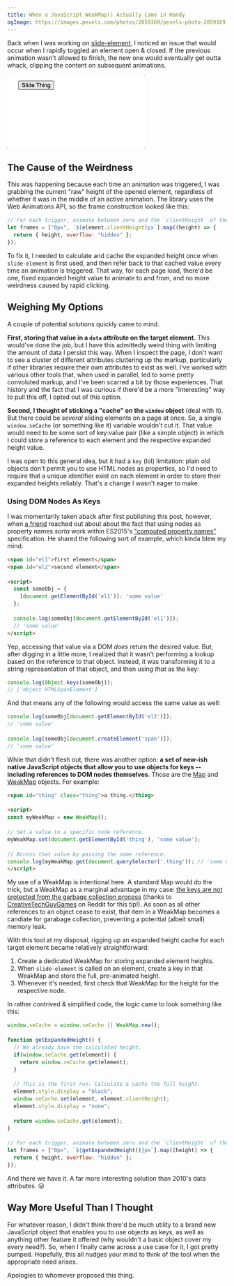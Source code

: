 ```yaml
---
title: When a JavaScript WeakMap() Actually Came in Handy
ogImage: https://images.pexels.com/photos/2859169/pexels-photo-2859169.jpeg?auto=compress&cs=tinysrgb&dpr=3&h=750&w=1200
---
```


Back when I was working on [slide-element](https://github.com/alexmacarthur/slide-element), I noticed an issue that would occur when I rapidly toggled an element open & closed. If the previous animation wasn't allowed to finish, the new one would eventually get outta whack, clipping the content on subsequent animations.

![slide-element-bad.gif](./slide-element-bad.gif)

## The Cause of the Weirdness

This was happening because each time an animation was triggered, I was grabbing the current "raw" height of the opened element, regardless of whether it was in the middle of an active animation. The library uses the Web Animations API, so the frame construction looked like this:

```jsx
// For each trigger, animate between zero and the `clientHeight` of the element.
let frames = ["0px", `${element.clientHeight}px`].map((height) => {
  return { height, overflow: "hidden" };
});
```

To fix it, I needed to calculate and cache the expanded height once when `slide-element` is first used, and then refer back to that cached value every time an animation is triggered. That way, for each page load, there'd be one, fixed expanded height value to animate to and from, and no more weirdness caused by rapid clicking.

## Weighing My Options

A couple of potential solutions quickly came to mind.

**First, storing that value in a `data` attribute on the target element.** This would've done the job, but I have this admittedly weird thing with limiting the amount of data I persist this way. When I inspect the page, I don't want to see a cluster of different attributes cluttering up the markup, particularly if other libraries require their own attributes to exist as well. I've worked with various other tools that, when used in parallel, led to some pretty convoluted markup, and I've been scarred a bit by those experiences. That history and the fact that I was curious if there'd be a more "interesting" way to pull this off, I opted out of this option.

**Second, I thought of sticking a "cache" on the `window` object** (deal with it). But there could be _several_ sliding elements on a page at once. So, a single `window.seCache` (or something like it) variable wouldn't cut it. That value would need to be some sort of key:value pair (like a simple object) in which I could store a reference to each element and the respective expanded height value.

I was open to this general idea, but it had a `key` (lol) limitation: plain old objects don't permit you to use HTML nodes as properties, so I'd need to require that a unique identifier exist on each element in order to store their expanded heights reliably. That's a change I wasn't eager to make.

### Using DOM Nodes As Keys

I was momentarily taken aback after first publishing this post, however, when [a friend](https://www.quickwinswithcode.com/) reached out about about the fact that using nodes as property names _sorta_ work within ES2015's ["computed property names"](https://developer.mozilla.org/en-US/docs/Web/JavaScript/Reference/Operators/Object_initializer#computed_property_names) specification. He shared the following sort of example, which kinda blew my mind.

```html
<span id="el1">first element</span>
<span id="el2">second element</span>

<script>
  const someObj = {
    [document.getElementById('el1')]: 'some value'
  };

  console.log(someObj[document.getElementById('el1')]);
  // 'some value'
</script>
```

Yep, accessing that value via a DOM _does_ return the desired value. But, after digging in a little more, I realized that it wasn't performing a lookup based on the reference to that object. Instead, it was transforming it to a string representation of that object, and then using _that_ as the key:

```js
console.log(Object.keys(someObj));
// ['object HTMLSpanElement']
```

And that means any of the following would access the same value as well:

```js
console.log(someObj[document.getElementById('el2')]);
// 'some value'

console.log(someObj[document.createElement('span')]);
// 'some value'
```

While that didn't flesh out, there was another option: **a set of new-ish native JavaScript objects that allow you to use objects for keys -- including references to DOM nodes themselves**. Those are the [Map](https://developer.mozilla.org/en-US/docs/Web/JavaScript/Reference/Global_Objects/Map) and [WeakMap](https://developer.mozilla.org/en-US/docs/Web/JavaScript/Reference/Global_Objects/WeakMap) objects. For example:

```html
<span id="thing" class="thing">a thing.</thing>

<script>
const myWeakMap = new WeakMap();

// Set a value to a specific node reference.
myWeakMap.set(document.getElementById('thing'), 'some value');

// Access that value by passing the same reference.
console.log(myWeakMap.get(document.querySelector('.thing')); // 'some value'
</script>
```

My use of a WeakMap is intentional here. A standard Map would do the trick, but a WeakMap as a marginal advantage in my case: [the keys are not protected from the garbage collection process](https://developer.mozilla.org/en-US/docs/Web/JavaScript/Guide/Keyed_collections#weakmap_object) (thanks to [CreativeTechGuyGames](https://www.reddit.com/user/CreativeTechGuyGames/) on Reddit for this tip!). As soon as all other references to an object cease to exist, that item in a WeakMap becomes a candiate for garabage collection, preventing a potential (albeit small) memory leak.

With this tool at my disposal, rigging up an expanded height cache for each target element became relatively straightforward:

1. Create a dedicated WeakMap for storing expanded element heights.
2. When `slide-element` is called on an element, create a key in that WeakMap and store the full, pre-animated height.
3. Whenever it's needed, first check that WeakMap for the height for the respective node.

In rather contrived & simplified code, the logic came to look something like this:

```javascript
window.seCache = window.seCache || WeakMap.new();

function getExpandedHeight() {
  // We already have the calculated height.
  if(window.seCache.get(element)) {
    return window.seCache.get(element);
  }

  // This is the first run. Calculate & cache the full height.
  element.style.display = "block";
  window.seCache.set(element, element.clientHeight);
  element.style.display = "none";

  return window.seCache.get(element);
}

// For each trigger, animate between zero and the `clientHeight` of the element.
let frames = ["0px", `${getExpandedHeight()}px`].map((height) => {
  return { height, overflow: "hidden" };
});
```

And there we have it. A far more interesting solution than 2010's data attributes. 😜

## Way More Useful Than I Thought

For whatever reason, I didn't think there'd be much utility to a brand new JavaScript object that enables you to use objects as keys, as well as anything other feature it offered (why wouldn't a basic object cover my every need?). So, when I finally came across a use case for it, I got pretty pumped. Hopefully, this all nudges your mind to think of the tool when the appropriate need arises.

Apologies to whomever proposed this thing.
